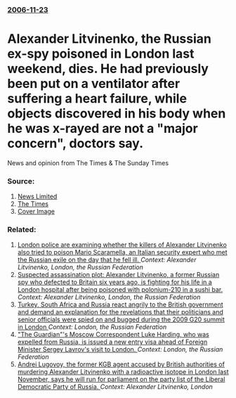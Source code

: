 ### [2006-11-23](/news/2006/11/23/index.md)

#  Alexander Litvinenko, the Russian ex-spy poisoned in London last weekend, dies. He had previously been put on a ventilator after suffering a heart failure, while objects discovered in his body when he was x-rayed are not a "major concern", doctors say. 

News and opinion from The Times &amp; The Sunday Times


### Source:

1. [News Limited](http://www.news.com.au/story/0,23599,20813524-1702,00.html)
2. [The Times](http://www.timesonline.co.uk/article/0,,2-2469142,00.html)
2. [Cover Image](/d/778/img/dual-masthead-placeholder-16x9.png)

### Related:

1. [ London police are examining whether the killers of Alexander Litvinenko also tried to poison Mario Scaramella, an Italian security expert who met the Russian exile on the day that he fell ill. ](/news/2006/12/2/london-police-are-examining-whether-the-killers-of-alexander-litvinenko-also-tried-to-poison-mario-scaramella-an-italian-security-expert-w.md) _Context: Alexander Litvinenko, London, the Russian Federation_
2. [ Suspected assassination plot: Alexander Litvinenko, a former Russian spy who defected to Britain six years ago, is fighting for his life in a London hospital after being poisoned with polonium-210 in a sushi bar. ](/news/2006/11/19/suspected-assassination-plot-alexander-litvinenko-a-former-russian-spy-who-defected-to-britain-six-years-ago-is-fighting-for-his-life-in.md) _Context: Alexander Litvinenko, London, the Russian Federation_
3. [Turkey, South Africa and Russia react angrily to the British government and demand an explanation for the revelations that their politicians and senior officials were spied on and bugged during the 2009 G20 summit in London ](/news/2013/06/17/turkey-south-africa-and-russia-react-angrily-to-the-british-government-and-demand-an-explanation-for-the-revelations-that-their-politicians.md) _Context: London, the Russian Federation_
4. ["The Guardian"'s Moscow Correspondent Luke Harding, who was expelled from Russia, is issued a new entry visa ahead of Foreign Minister Sergey Lavrov's visit to London. ](/news/2011/02/13/the-guardian-s-moscow-correspondent-luke-harding-who-was-expelled-from-russia-is-issued-a-new-entry-visa-ahead-of-foreign-minister-serge.md) _Context: London, the Russian Federation_
5. [ Andrei Lugovoy, the former KGB agent accused by British authorities of murdering Alexander Litvinenko with a radioactive isotope in London last November, says he will run for parliament on the party list of the Liberal Democratic Party of Russia. ](/news/2007/09/16/andrei-lugovoy-the-former-kgb-agent-accused-by-british-authorities-of-murdering-alexander-litvinenko-with-a-radioactive-isotope-in-london.md) _Context: Alexander Litvinenko, London_
